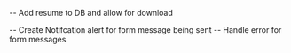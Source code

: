 <!-- -- Change files and side bar nav to say Resume.md instead of github -->

<!-- -- Add a PDF preview of my resume on resume page -->

<!-- -- Add a button on mainsplash below the other ones to download resume -->

-- Add resume to DB and allow for download

-- Create Notifcation alert for form message being sent
-- Handle error for form messages

<!-- -- Fix Project Cards responsiveness (md-sm) -->

